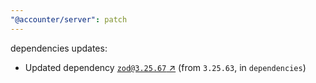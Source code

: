 ```yaml
---
"@accounter/server": patch
---
```

dependencies updates:
  - Updated dependency [`zod@3.25.67` ↗︎](https://www.npmjs.com/package/zod/v/3.25.67) (from `3.25.63`, in `dependencies`)
